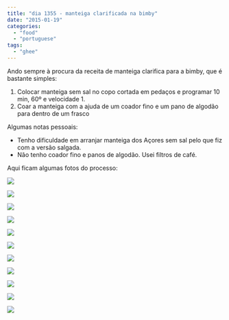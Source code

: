 ```yaml
---
title: "dia 1355 - manteiga clarificada na bimby"
date: "2015-01-19"
categories: 
  - "food"
  - "portuguese"
tags: 
  - "ghee"
---
```


Ando sempre à procura da receita de manteiga clarifica para a bimby, que é bastante simples:  
  

1. Colocar manteiga sem sal no copo cortada em pedaços e programar 10 min, 60º e velocidade 1.
2. Coar a manteiga com a ajuda de um coador fino e um pano de algodão para dentro de um frasco 

Algumas notas pessoais:

- Tenho dificuldade em arranjar manteiga dos Açores sem sal pelo que fiz com a versão salgada.
- Não tenho coador fino e panos de algodão. Usei filtros de café.

Aqui ficam algumas fotos do processo:

  

[![](images/DSC_1815_2.jpg)](https://renatoalvestorres.net/wp-content/uploads/2015/01/DSC_1815_2.jpg)

  

[![](images/DSC_1784_2.jpg)](https://renatoalvestorres.net/wp-content/uploads/2015/01/DSC_1784_2.jpg)

  

[![](images/DSC_1787_2.jpg)](https://renatoalvestorres.net/wp-content/uploads/2015/01/DSC_1787_2.jpg)

  

[![](images/DSC_1792-1.jpg)](https://renatoalvestorres.net/wp-content/uploads/2015/01/DSC_1792-1.jpg)

  

[![](images/DSC_1794.jpg)](https://renatoalvestorres.net/wp-content/uploads/2015/01/DSC_1794.jpg)

  

[![](images/DSC_1796.jpg)](https://renatoalvestorres.net/wp-content/uploads/2015/01/DSC_1796.jpg)

  

[![](images/DSC_1801_2.jpg)](https://renatoalvestorres.net/wp-content/uploads/2015/01/DSC_1801_2.jpg)

  

[![](images/DSC_1802_2.jpg)](https://renatoalvestorres.net/wp-content/uploads/2015/01/DSC_1802_2.jpg)

  

[![](images/DSC_1806-1.jpg)](https://renatoalvestorres.net/wp-content/uploads/2015/01/DSC_1806-1.jpg)

  

[![](images/DSC_1817_2.jpg)](https://renatoalvestorres.net/wp-content/uploads/2015/01/DSC_1817_2.jpg)

  

[![](images/DSC_1826_2.jpg)](https://renatoalvestorres.net/wp-content/uploads/2015/01/DSC_1826_2.jpg)
